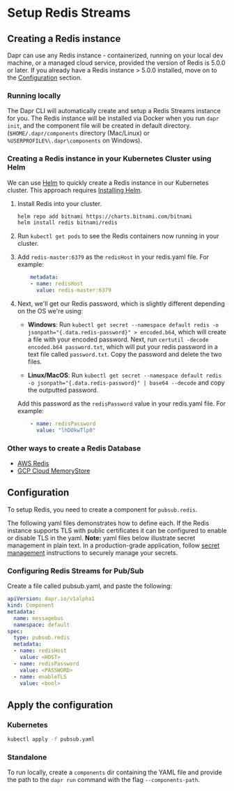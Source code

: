 # Setup Redis Streams

## Creating a Redis instance

Dapr can use any Redis instance - containerized, running on your local dev machine, or a managed cloud service, provided the version of Redis is 5.0.0 or later. If you already have a Redis instance > 5.0.0 installed, move on to the [Configuration](#configuration) section.

### Running locally

The Dapr CLI will automatically create and setup a Redis Streams instance for you.
The Redis instance will be installed via Docker when you run `dapr init`, and the component file will be created in default directory. (`$HOME/.dapr/components` directory (Mac/Linux) or `%USERPROFILE%\.dapr\components` on Windows).

### Creating a Redis instance in your Kubernetes Cluster using Helm

We can use [Helm](https://helm.sh/) to quickly create a Redis instance in our Kubernetes cluster. This approach requires [Installing Helm](https://github.com/helm/helm#install).

1. Install Redis into your cluster.
    ```bash
    helm repo add bitnami https://charts.bitnami.com/bitnami
    helm install redis bitnami/redis
    ```

2. Run `kubectl get pods` to see the Redis containers now running in your cluster.
3. Add `redis-master:6379` as the `redisHost` in your redis.yaml file. For example:

    ```yaml
        metadata:
        - name: redisHost
          value: redis-master:6379
    ```

4. Next, we'll get our Redis password, which is slightly different depending on the OS we're using:
    - **Windows**: Run `kubectl get secret --namespace default redis -o jsonpath="{.data.redis-password}" > encoded.b64`, which will create a file with your encoded password. Next, run `certutil -decode encoded.b64 password.txt`, which will put your redis password in a text file called `password.txt`. Copy the password and delete the two files.

    - **Linux/MacOS**: Run `kubectl get secret --namespace default redis -o jsonpath="{.data.redis-password}" | base64 --decode` and copy the outputted password.

    Add this password as the `redisPassword` value in your redis.yaml file. For example:

    ```yaml
        - name: redisPassword
          value: "lhDOkwTlp0"
    ```

### Other ways to create a Redis Database

- [AWS Redis](https://aws.amazon.com/redis/)
- [GCP Cloud MemoryStore](https://cloud.google.com/memorystore/)

## Configuration

To setup Redis, you need to create a component for `pubsub.redis`.

The following yaml files demonstrates how to define each. If the Redis instance supports TLS with public certificates it can be configured to enable or disable TLS in the yaml. **Note:** yaml files below illustrate secret management in plain text. In a production-grade application, follow [secret management](../../concepts/secrets/README.md) instructions to securely manage your secrets.

### Configuring Redis Streams for Pub/Sub

Create a file called pubsub.yaml, and paste the following:

```yaml
apiVersion: dapr.io/v1alpha1
kind: Component
metadata:
  name: messagebus
  namespace: default
spec:
  type: pubsub.redis
  metadata:
  - name: redisHost
    value: <HOST>
  - name: redisPassword
    value: <PASSWORD>
  - name: enableTLS
    value: <bool>
```

## Apply the configuration

### Kubernetes

```bash
kubectl apply -f pubsub.yaml
```

### Standalone

To run locally, create a `components` dir containing the YAML file and provide the path to the `dapr run` command with the flag `--components-path`.
